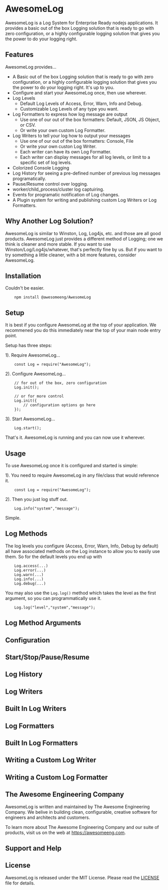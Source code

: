 # AwesomeLog

AwesomeLog is a Log System for Enterprise Ready nodejs applications. It provides a basic out of the box Logging solution that is ready to go with zero configuration, or a highly configurable logging solution that gives you the power to do your logging right.


## Features

AwesomeLog provides...
 - A Basic out of the box Logging solution that is ready to go with zero configuration, or a highly configurable logging solution that gives you the power to do your logging right. It's up to you.
 - Configure and start your AwesomeLog once, then use wherever.
 - Log Levels
   - Default Log Levels of Access, Error, Warn, Info and Debug.
   - Customizable Log Levels of any type you want.
 - Log Formatters to express how log message are output
   - Use one of our out of the box formatters: Default, JSON, JS Object, or CSV.
   - Or write your own custom Log Formatter.
 - Log Writers to tell your log how to output your messages
   - Use one of our out of the box formatters: Console, File
   - Or write your own custon Log Writer.
   - Each writer can have its own Log Formatter.
   - Each writer can display messages for all log levels, or limit to a specific set of log levels.
 - Colorized Console Logging
 - Log History for seeing a pre-defined number of previous log messages programatically.
 - Pause/Resume control over logging.
 - worker/child_process/cluster log captuiring.
 - Events for programatic notification of Log changes.
 - A Plugin system for writing and publishing custom Log Writers or Log Formatters.

## Why Another Log Solution?

AwesomeLog is similar to Winston, Log, Log4js, etc. and those are all good products.  AwesomeLog just provides a different method of Logging; one we think is cleaner and more stable. If you want to use Winston/Log/Log4js/whatever, that's perfectly fine by us. But if you want to try something a little cleaner, with a bit more features, consider AwesomeLog.

## Installation

Couldn't be easier.
```
	npm install @awesomeeng/AwesomeLog
```

## Setup

It is best if you configure AwesomeLog at the top of your application. We recommened you do this immediately near the top of your main node entry point.

Setup has three steps:

1). Require AwesomeLog...
```
	const Log = require("AwesomeLog");
```

2). Configure AwesomeLog...
```
	// for out of the box, zero configuration
	Log.init();

	// or for more control
	Log.init({
		// configuration options go here
	});
```

3). Start AwesomeLog...
```
	Log.start();
```

That's it. AwesomeLog is running and you can now use it wherever.

## Usage

To use AwesomeLog once it is configured and started is simple:


1). You need to require AwesomeLog in any file/class that would reference it.

```
	const Log = require("AwesomeLog");
```

2). Then you just log stuff out.
```
	Log.info("system","message");
```

Simple.

## Log Methods

The log levels you configure (Access, Error, Warn, Info, Debug by default) all have associated methods on the Log instance to allow you to easily use them.  So for the default levels you end up with
```
	Log.access(...)
	Log.error(...)
	Log.warn(...)
	Log.info(...)
	Log.debug(...)
```

You may also use the `Log.log()` method which takes the level as the first argument, so you can programmatically use it.
```
	Log.log("level","system","message");
```

## Log Method Arguments

## Configuration

## Start/Stop/Pause/Resume

## Log History

## Log Writers

## Built In Log Writers

## Log Formatters

## Built In Log Formatters

## Writing a Custom Log Writer

## Writing a Custom Log Formatter

## The Awesome Engineering Company

AwesomeLog is written and maintained by The Awesome Engineering Company. We belive in building clean, configurable, creative software for engineers and architects and customers.

To learn more about The Awesome Engineering Company and our suite of products, visit us on the web at https://awesomeeng.com.

## Support and Help

## License

AwesomeLog is released under the MIT License. Please read the  [LICENSE](https://raw.githubusercontent.com/awesomeeng/AwesomeLog/master/LICENSE?token=ABA2_wogpYds4a1qC_4aeUZd8C1in6Qcks5bUiQFwA%3D%3D) file for details.
